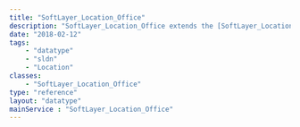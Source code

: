 ```yaml
---
title: "SoftLayer_Location_Office"
description: "SoftLayer_Location_Office extends the [SoftLayer_Location](reference/datatypes/SoftLayer_Location) data type to include office-specific properties. "
date: "2018-02-12"
tags:
    - "datatype"
    - "sldn"
    - "Location"
classes:
    - "SoftLayer_Location_Office"
type: "reference"
layout: "datatype"
mainService : "SoftLayer_Location_Office"
---
```

